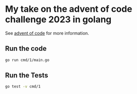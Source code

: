 # My take on the advent of code challenge 2023 in golang

See [advent of code](https://adventofcode.com/2023) for more information.

## Run the code

```bash
go run cmd/1/main.go
```

## Run the Tests

```bash
go test -v cmd/1
```
